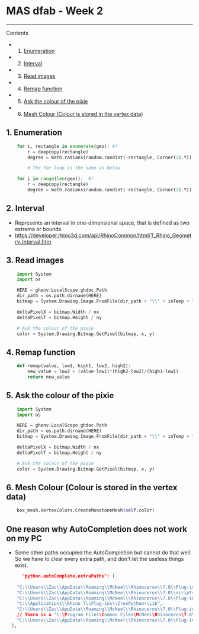 # MAS dfab - Week 2

---

Contents
<!-- vscode-markdown-toc -->
* 1. [Enumeration](#Enumeration)
* 2. [Interval](#Interval)
* 3. [Read images](#Readimages)
* 4. [Remap function](#Remapfunction)
* 5. [Ask the colour of the pixie](#Askthecolourofthepixie)
* 6. [Mesh Colour (Colour is stored in the vertex data)](#MeshColourColourisstoredinthevertexdata)

<!-- vscode-markdown-toc-config
	numbering=false
	autoSave=true
	/vscode-markdown-toc-config -->
<!-- /vscode-markdown-toc -->

##  1. <a name='Enumeration'></a>Enumeration

```Python
    for i, rectangle in enumerate(geo): #!
        r = deepcopy(rectangle)
        degree = math.radians(random.randint(-rectangle, Corner(2).Y))

        # The for loop is the same as below

    for i in range(len(geo)):  #!
        r = deepcopy(rectangle)
        degree = math.radians(random.randint(-rectangle, Corner(2).Y))
```

##  2. <a name='Interval'></a>Interval

- Represents an interval in one-dimensional space, that is defined as two extrema or bounds.
- https://developer.rhino3d.com/api/RhinoCommon/html/T_Rhino_Geometry_Interval.htm

##  3. <a name='Readimages'></a>Read images

```Python
    import System
    import os

    HERE = ghenv.LocalScope.ghdoc.Path
    dir_path = os.path.dirname(HERE)
    bitmap = System.Drawing.Image.FromFile(dir_path + "\\" + inTemp + ".png")

    deltaPixelX = bitmap.Width / nx
    deltaPixelT = bitmap.Height / ny

    # Ask the colour of the pixie
    color = System.Drawing.Bitmap.GetPixel(bitmap, x, y)
```

##  4. <a name='Remapfunction'></a>Remap function

```Python
    def remap(value, low1, high1, low2, high2):
        new_value = low2 + (value-low1)*(high2-low2)/(high1-low1)
        return new_value
```

##  5. <a name='Askthecolourofthepixie'></a>Ask the colour of the pixie

```Python
    import System
    import os

    HERE = ghenv.LocalScope.ghdoc.Path
    dir_path = os.path.dirname(HERE)
    bitmap = System.Drawing.Image.FromFile(dir_path + "\\" + inTemp + ".png")

    deltaPixelX = bitmap.Width / nx
    deltaPixelT = bitmap.Height / ny

    # Ask the colour of the pixie
    color = System.Drawing.Bitmap.GetPixel(bitmap, x, y)
```

##  6. <a name='MeshColourColourisstoredinthevertexdata'></a>Mesh Colour (Colour is stored in the vertex data)

```Python
    box_mesh.VertexColors.CreateMonotoneMesh(self.color)
```

## One reason why AutoCompletion does not work on my PC

* Some other paths occupied the AutoCompletion but cannot do that well. So we have to clear every extra path, and don't let the useless things exist.

```Json
      "python.autoComplete.extraPaths": [
  
    "C:\\Users\\Zac\\AppData\\Roaming\\McNeel\\Rhinoceros\\7.0\\Plug-ins\\IronPython (814d908a-e25c-493d-97e9-ee3861957f49)\\settings\\lib",
    "C:\\Users\\Zac\\AppData\\Roaming\\McNeel\\Rhinoceros\\7.0\\scripts",
    "C:\\Users\\Zac\\AppData\\Roaming\\McNeel\\Rhinoceros\\7.0\\Plug-ins\\IronPython (814d908a-e25c-493d-97e9-ee3861957f49)\\settings\\lib",
    "C:\\Applications\\Rhino 7\\Plug-ins\\IronPython\\Lib",
    "C:\\Users\\Zac\\AppData\\Roaming\\McNeel\\Rhinoceros\\7.0\\Plug-ins\\IronPython (814d908a-e25c-493d-97e9-ee3861957f49)\\settings\\lib",
    // There is a "C:\Program Files\Common Files\McNeel\Rhinoceros\7.0\Plug-ins\CodeListener" very annoying and occupied the autoCompletion when scripting GHPython. Delete this one then autoCompletion is fine.
    "C:\\Users\\Zac\\AppData\\Roaming\\McNeel\\Rhinoceros\\7.0\\Plug-ins\\IronPython (814d908a-e25c-493d-97e9-ee3861957f49)\\settings\\lib\\ghpythonlib"
  ],
```

